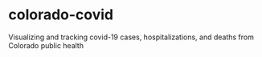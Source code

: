 # colorado-covid
Visualizing and tracking covid-19 cases, hospitalizations, and deaths from Colorado public health

